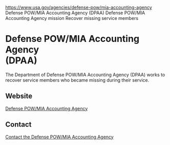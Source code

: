 

https://www.usa.gov/agencies/defense-pow/mia-accounting-agency
Defense POW/MIA Accounting Agency (DPAA)
Defense POW/MIA Accounting Agency mission
Recover missing service members

Defense POW/MIA Accounting Agency  
(DPAA)  
========================================  

The Department of Defense POW/MIA Accounting Agency (DPAA) works to recover service members who became missing during their service.  

Website  
-------  

[Defense POW/MIA Accounting Agency](https://www.dpaa.mil/)  

Contact  
-------  

[Contact the Defense POW/MIA Accounting Agency](https://www.dpaa.mil/Contact/Contact-Us/)
